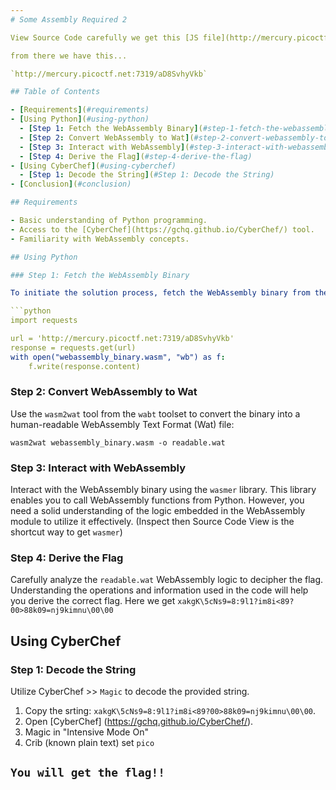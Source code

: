 ```yaml
---
# Some Assembly Required 2

View Source Code carefully we get this [JS file](http://mercury.picoctf.net:7319/Y8splx37qY.js)

from there we have this...

`http://mercury.picoctf.net:7319/aD8SvhyVkb`

## Table of Contents

- [Requirements](#requirements)
- [Using Python](#using-python)
  - [Step 1: Fetch the WebAssembly Binary](#step-1-fetch-the-webassembly-binary)
  - [Step 2: Convert WebAssembly to Wat](#step-2-convert-webassembly-to-wat)
  - [Step 3: Interact with WebAssembly](#step-3-interact-with-webassembly)
  - [Step 4: Derive the Flag](#step-4-derive-the-flag)
- [Using CyberChef](#using-cyberchef)
  - [Step 1: Decode the String](#Step 1: Decode the String)
- [Conclusion](#conclusion)

## Requirements

- Basic understanding of Python programming.
- Access to the [CyberChef](https://gchq.github.io/CyberChef/) tool.
- Familiarity with WebAssembly concepts.

## Using Python

### Step 1: Fetch the WebAssembly Binary

To initiate the solution process, fetch the WebAssembly binary from the provided URL using the `requests` library:

```python
import requests

url = 'http://mercury.picoctf.net:7319/aD8SvhyVkb'
response = requests.get(url)
with open("webassembly_binary.wasm", "wb") as f:
    f.write(response.content)
```

### Step 2: Convert WebAssembly to Wat

Use the `wasm2wat` tool from the `wabt` toolset to convert the binary into a human-readable WebAssembly Text Format (Wat) file:

```
wasm2wat webassembly_binary.wasm -o readable.wat
```

### Step 3: Interact with WebAssembly

Interact with the WebAssembly binary using the `wasmer` library. This library enables you to call WebAssembly functions from Python. However, you need a solid understanding of the logic embedded in the WebAssembly module to utilize it effectively. (Inspect then Source Code View is the shortcut way to get `wasmer`)

### Step 4: Derive the Flag

Carefully analyze the `readable.wat` WebAssembly logic to decipher the flag. Understanding the operations and information used in the code will help you derive the correct flag. Here we get `xakgK\5cNs9=8:9l1?im8i<89?00>88k09=nj9kimnu\00\00`

## Using CyberChef

### Step 1: Decode the String

Utilize CyberChef >> `Magic` to decode the provided string.

1. Copy the srting: `xakgK\5cNs9=8:9l1?im8i<89?00>88k09=nj9kimnu\00\00`.
2. Open [CyberChef] (https://gchq.github.io/CyberChef/).
3. Magic in "Intensive Mode On" 
4. Crib (known plain text) set `pico`

`You will get the flag!!`
---
```

